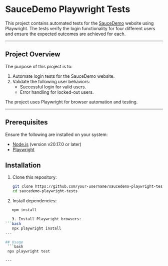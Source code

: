 # SauceDemo Playwright Tests

This project contains automated tests for the [SauceDemo](https://www.saucedemo.com/v1/) website using Playwright. The tests verify the login functionality for four different users and ensure the expected outcomes are achieved for each.

---

## Project Overview
The purpose of this project is to:
1. Automate login tests for the SauceDemo website.
2. Validate the following user behaviors:
   - Successful login for valid users.
   - Error handling for locked-out users.

The project uses Playwright for browser automation and testing.

---


## Prerequisites
Ensure the following are installed on your system:
- [Node.js](https://nodejs.org) (version v20.17.0 or later)
- [Playwright](https://playwright.dev)





## Installation
1. Clone this repository:
   ```bash
   git clone https://github.com/your-username/saucedemo-playwright-tests.git
   cd saucedemo-playwright-tests

2. Install dependencies:
```bash
   npm install

   3. Install Playwright browsers:
```bash
   npx playwright install
---

## Usage
 ```bash
 npx playwright test

---


